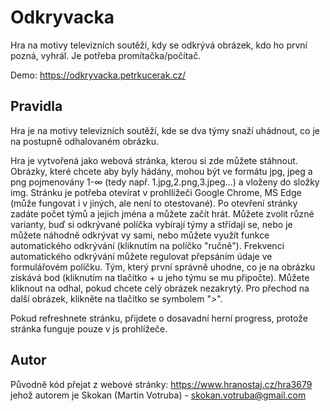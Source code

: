 # Odkryvacka

Hra na motivy televizních soutěží, kdy se odkrývá obrázek, kdo ho první pozná, vyhrál. Je potřeba promítačka/počítač.

Demo: https://odkryvacka.petrkucerak.cz/


## Pravidla

Hra je na motivy televizních soutěží, kde se dva týmy snaží uhádnout, co je na postupně odhalovaném obrázku.

Hra je vytvořená jako webová stránka, kterou si zde můžete stáhnout. Obrázky, které chcete aby byly hádány, mohou být ve formátu jpg, jpeg a png pojmenovány 1-∞ (tedy např. 1.jpg,2.png,3.jpeg...) a vloženy do složky img. Stránku je potřeba otevírat v prohllížeči Google Chrome, MS Edge (může fungovat i v jiných, ale není to otestované). Po otevření stránky zadáte počet týmů a jejich jména a můžete začít hrát. Můžete zvolit různé varianty, buď si odkrývané políčka vybírají týmy a střídají se, nebo je můžete náhodně odkrývat vy sami, nebo můžete využít funkce automatického odkrývání (kliknutím na políčko "ručně"). Frekvenci automatického odkrývání můžete regulovat přepsáním údaje ve formulářovém políčku. Tým, který první správně uhodne, co je na obrázku získává bod (kliknutím na tlačítko + u jeho týmu se mu připočte). Můžete kliknout na odhal, pokud chcete celý obrázek nezakrytý. Pro přechod na další obrázek, klikněte na tlačítko se symbolem ">".

Pokud refreshnete stránku, přijdete o dosavadní herní progress, protože stránka funguje pouze v js prohlížeče.

## Autor
Původně kód přejat z webové stránky: https://www.hranostaj.cz/hra3679 jehož autorem je Skokan (Martin Votruba) - skokan.votruba@gmail.com
